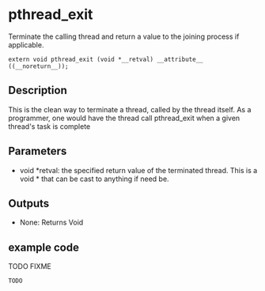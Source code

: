 # pthread_exit 
Terminate the calling thread and return a value to the joining process if applicable.

```
extern void pthread_exit (void *__retval) __attribute__ ((__noreturn__));
```


## Description
This is the clean way to terminate a thread, called by the thread itself. As a programmer, one would have the thread call pthread_exit when a given thread\'s task is complete

## Parameters
* void *retval: the specified return value of the terminated thread. This is a void * that can be cast to anything if need be. 

## Outputs
* None: Returns Void 

## example code
TODO FIXME

```bash
TODO
```


